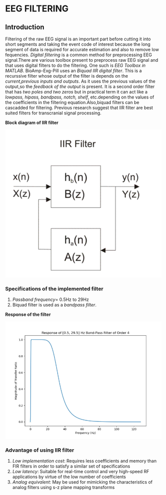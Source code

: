 # EEG FILTERING

## Introduction
Filtering of the raw EEG signal is an important part before cutting it into short segments and taking the event code of interest because the long segment of data is required for accurate estimation and also to remove low fequencies. *Digital filtering* is a common method for preprocessing EEG signal.There are various toolbox present to preprocess raw EEG signal and that uses digital filters to do the filtering. One such is *EEG Toolbox in MATLAB*. BioAmp-Exg-Pill uses an *Biquad IIR digital filter*. This is a recurssive filter whose output of the filter is depends on the *current,previous inputs and outputs*. As it uses the  previous values of the output,so the *feedback of the output* is present. It is a second order filter that has *two poles and two zeros* but in practical term it can act like a *lowpass, hipass, bandpass, notch, shelf*, etc.depending on the values of the coefficients in the filtering equation.Also,biquad filters can be cascadded for filtering. Previous research suggest that IIR filter are best suited filters for transcranial signal processing. 

**Block diagram of IIR filter**

![Capture](images/EEG/Capture.PNG)

### Specifications of the implemented filter

1. *Passband frequency*= 0.5Hz to 29Hz
2. Biquad filter is used as a *bandpass filter*.

**Response of the filter**

![bioamp-exg-pill-eegfilter](images/EEG/bioamp-exg-pill-eegfilter.jpg)

### Advantage of using IIR filter

1) *Low implementation cost*: Requires less coefficients and memory than FIR filters in order to satisfy a similar set of specifications 
2) *Low latency*: Suitable for real-time control and very high-speed RF applications by virtue of the low number of coefficients
3) *Analog equivalent*: May be used for mimicking the characteristics of analog filters using s-z plane mapping transforms
